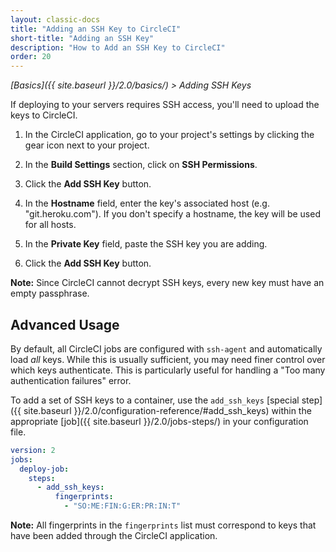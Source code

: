 ```yaml
---
layout: classic-docs
title: "Adding an SSH Key to CircleCI"
short-title: "Adding an SSH Key"
description: "How to Add an SSH Key to CircleCI"
order: 20
---
```


*[Basics]({{ site.baseurl }}/2.0/basics/) > Adding SSH Keys*

If deploying to your servers requires SSH access,
you'll need to upload the keys to CircleCI.

1. In the CircleCI application,
go to your project's settings
by clicking the gear icon next to your project.

2. In the **Build Settings** section,
click on **SSH Permissions**.

3. Click the **Add SSH Key** button.

4. In the **Hostname** field,
enter the key's associated host (e.g. "git.heroku.com").
If you don't specify a hostname,
the key will be used for all hosts.

5. In the **Private Key** field,
paste the SSH key
you are adding.

6. Click the **Add SSH Key** button.

**Note:**
Since CircleCI cannot decrypt SSH keys,
every new key must have an empty passphrase.

## Advanced Usage

By default,
all CircleCI jobs are configured with `ssh-agent`
and automatically load _all_ keys.
While this is usually sufficient,
you may need finer control
over which keys authenticate.
This is particularly useful
for handling a "Too many authentication failures" error.

To add a set of SSH keys to a container,
use the `add_ssh_keys` [special step]({{ site.baseurl }}/2.0/configuration-reference/#add_ssh_keys)
within the appropriate [job]({{ site.baseurl }}/2.0/jobs-steps/)
in your configuration file.

```yaml
version: 2
jobs:
  deploy-job:
    steps:
      - add_ssh_keys:
          fingerprints:
            - "SO:ME:FIN:G:ER:PR:IN:T"
```

**Note:**
All fingerprints in the `fingerprints` list
must correspond to keys
that have been added through the CircleCI application.
